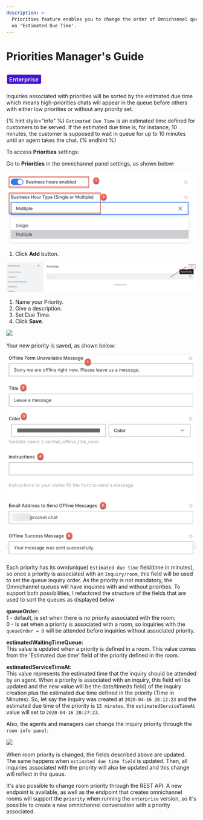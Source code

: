 ```yaml
---
description: >-
  Priorities feature enables you to change the order of Omnichannel queues based
  on 'Estimated Due Time'.
---
```


# Priorities Manager's Guide


## ![](../../.gitbook/assets/2021-06-10_22-31-38%20%281%29.jpg)

Inquiries associated with priorities will be sorted by the estimated due time which means high-priorities chats will appear in the queue before others with either low priorities or without any priority set.

{% hint style="info" %}
`Estimated Due Time` is an estimated time defined for customers to be served. If the estimated due time is, for instance, 10 minutes, the customer is supposed to wait in queue for up to 10 minutes until an agent takes the chat.
{% endhint %}

To access **Priorities** settings:

Go to **Priorities** in the omnichannel panel settings, as shown below:

![](../../.gitbook/assets/image%20%2849%29.png)

1. Click **Add** button.

![](../../.gitbook/assets/image%20%2848%29%20%281%29.png)

1. Name your Priority.
2. Give a description.
3. Set Due Time.
4. Click **Save**.

![](../../.gitbook/assets/image%20%2847%29%20%281%29.png)

Your new priority is saved, as shown below:

![](../../.gitbook/assets/image%20%2852%29.png)

Each priority has its own\(unique\) `Estimated due time` field\(time in minutes\), so once a priority is associated with an `Inquiry/room`, this field will be used to set the queue inquiry order. As the priority is not mandatory, the Omnichannel queues will have inquiries with and without priorities. To support both possibilities, I refactored the structure of the fields that are used to sort the queues as displayed below

**queueOrder:**  
1 - default, is set when there is no priority associated with the room;  
0 - Is set when a priority is associated with a room, so inquiries with the `queueOrder = 0` will be attended before inquiries without associated priority.

**estimatedWaitingTimeQueue:**  
This value is updated when a priority is defined in a room. This value comes from the 'Estimated due time' field of the priority defined in the room.

**estimatedServiceTimeAt:**  
This value represents the estimated time that the inquiry should be attended by an agent. When a priority is associated with an inquiry, this field will be updated and the new value will be the date/time\(ts field\) of the inquiry creation plus the estimated due time defined in the priority \(Time in Minutes\). So, let say the inquiry was created at `2020-04-16 20:12:23` and the estimated due time of the priority is `15 minutes`, the `estimatedServiceTimeAt` value will set to `2020-04-16 20:27:23`.

Also, the agents and managers can change the inquiry priority through the `room info panel`:

![](../../.gitbook/assets/p3.png)

When room priority is changed, the fields described above are updated. The same happens when `estimated due time field` is updated. Then, all inquiries associated with the priority will also be updated and this change will reflect in the queue.

It's also possible to change room priority through the REST API. A new endpoint is available, as well as the endpoint that creates omnichannel rooms will support the `priority` when running the `enterprise` version, so it's possible to create a new omnichannel conversation with a priority associated.

